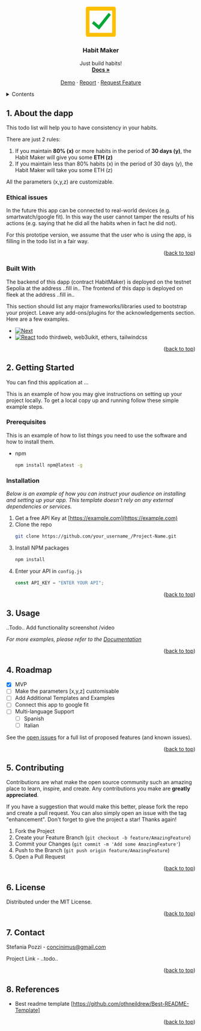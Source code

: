<a name="readme-top"></a>

<div align="center">
  <a href="https://github.com/othneildrew/Best-README-Template">
    <img src="images/logo.png" alt="Logo" width="80" height="80">
  </a>

  <h3 align="center">Habit Maker</h3>

  <p align="center">
    Just build habits!
    <br />
    <a href="https://github.com/othneildrew/Best-README-Template"><strong>Docs »</strong></a>
    <br />
    <br />
    <a href="https://github.com/othneildrew/Best-README-Template">Demo</a>
    ·
    <a href="https://github.com/othneildrew/Best-README-Template/issues">Report</a>
    ·
    <a href="https://github.com/othneildrew/Best-README-Template/issues">Request Feature</a>
  </p>
</div>

<details>
  <summary>Contents</summary>
  <ol>
    <li>
      <a href="#about-the-project">About the dapp</a>
      <ul>
      <li><a href="#built-with">Ethical issues</a></li>
        <li><a href="#built-with">Built with</a></li>
      </ul>
    </li>
    <li>
      <a href="#getting-started">Getting Started</a>
      <ul>
        <li><a href="#prerequisites">Prerequisites</a></li>
        <li><a href="#installation">Installation</a></li>
      </ul>
    </li>
    <li><a href="#usage">Usage</a></li>
    <li><a href="#roadmap">Roadmap</a></li>
    <li><a href="#contributing">Contributing</a></li>
    <li><a href="#license">License</a></li>
    <li><a href="#contact">Contact</a></li>
    <li><a href="#acknowledgments">References</a></li>
  </ol>
</details>

## 1. About the dapp

This todo list will help you to have consistency in your habits.

There are just 2 rules:

1. If you maintain **80% (x)** or more habits in the period of **30 days (y)**, the Habit Maker will give you some **ETH (z)**
2. If you maintain less than 80% habits (x) in the period of 30 days (y), the Habit Maker will take you some ETH (z)

All the parameters (x,y,z) are customizable.

### Ethical issues

In the future this app can be connected to real-world devices (e.g. smartwatch/google fit). In this way the user cannot tamper the results of his actions (e.g. saying that he did all the habits when in fact he did not).

For this prototipe version, we assume that the user who is using the app, is filling in the todo list in a fair way.

<p align="right">(<a href="#readme-top">back to top</a>)</p>

### Built With

The backend of this dapp (contract HabitMaker) is deployed on the testnet Sepolia at the address ..fill in..
The frontend of this dapp is deployed on fleek at the address ..fill in..

This section should list any major frameworks/libraries used to bootstrap your project. Leave any add-ons/plugins for the acknowledgements section. Here are a few examples.

- [![Next][Next.js]][Next-url]
- [![React][React.js]][React-url]
  todo
  thirdweb, web3uikit, ethers, tailwindcss

<p align="right">(<a href="#readme-top">back to top</a>)</p>

## 2. Getting Started

You can find this application at ...

This is an example of how you may give instructions on setting up your project locally.
To get a local copy up and running follow these simple example steps.

### Prerequisites

This is an example of how to list things you need to use the software and how to install them.

- npm
  ```sh
  npm install npm@latest -g
  ```

### Installation

_Below is an example of how you can instruct your audience on installing and setting up your app. This template doesn't rely on any external dependencies or services._

1. Get a free API Key at [https://example.com](https://example.com)
2. Clone the repo
   ```sh
   git clone https://github.com/your_username_/Project-Name.git
   ```
3. Install NPM packages
   ```sh
   npm install
   ```
4. Enter your API in `config.js`
   ```js
   const API_KEY = "ENTER YOUR API";
   ```

<p align="right">(<a href="#readme-top">back to top</a>)</p>

## 3. Usage

..Todo.. Add functionality screenshot /video

_For more examples, please refer to the [Documentation](https://example.com)_

<p align="right">(<a href="#readme-top">back to top</a>)</p>

## 4. Roadmap

- [x] MVP
- [ ] Make the parameters [x,y,z] customisable
- [ ] Add Additional Templates and Examples
- [ ] Connect this app to google fit
- [ ] Multi-language Support
  - [ ] Spanish
  - [ ] Italian

See the [open issues](https://github.com/othneildrew/Best-README-Template/issues) for a full list of proposed features (and known issues).

<p align="right">(<a href="#readme-top">back to top</a>)</p>

## 5. Contributing

Contributions are what make the open source community such an amazing place to learn, inspire, and create. Any contributions you make are **greatly appreciated**.

If you have a suggestion that would make this better, please fork the repo and create a pull request. You can also simply open an issue with the tag "enhancement".
Don't forget to give the project a star! Thanks again!

1. Fork the Project
2. Create your Feature Branch (`git checkout -b feature/AmazingFeature`)
3. Commit your Changes (`git commit -m 'Add some AmazingFeature'`)
4. Push to the Branch (`git push origin feature/AmazingFeature`)
5. Open a Pull Request

<p align="right">(<a href="#readme-top">back to top</a>)</p>

## 6. License

Distributed under the MIT License.

<p align="right">(<a href="#readme-top">back to top</a>)</p>

## 7. Contact

Stefania Pozzi - concinimus@gmail.com

Project Link - ..todo..

<p align="right">(<a href="#readme-top">back to top</a>)</p>

## 8. References

- Best readme template [https://github.com/othneildrew/Best-README-Template]
<p align="right">(<a href="#readme-top">back to top</a>)</p>

[contributors-shield]: https://img.shields.io/github/contributors/othneildrew/Best-README-Template.svg?style=for-the-badge
[contributors-url]: https://github.com/othneildrew/Best-README-Template/graphs/contributors
[forks-shield]: https://img.shields.io/github/forks/othneildrew/Best-README-Template.svg?style=for-the-badge
[forks-url]: https://github.com/othneildrew/Best-README-Template/network/members
[stars-shield]: https://img.shields.io/github/stars/othneildrew/Best-README-Template.svg?style=for-the-badge
[stars-url]: https://github.com/othneildrew/Best-README-Template/stargazers
[issues-shield]: https://img.shields.io/github/issues/othneildrew/Best-README-Template.svg?style=for-the-badge
[issues-url]: https://github.com/othneildrew/Best-README-Template/issues
[license-shield]: https://img.shields.io/github/license/othneildrew/Best-README-Template.svg?style=for-the-badge
[license-url]: https://github.com/othneildrew/Best-README-Template/blob/master/LICENSE.txt
[linkedin-shield]: https://img.shields.io/badge/-LinkedIn-black.svg?style=for-the-badge&logo=linkedin&colorB=555
[linkedin-url]: https://linkedin.com/in/othneildrew
[product-screenshot]: images/screenshot.png
[Next.js]: https://img.shields.io/badge/next.js-000000?style=for-the-badge&logo=nextdotjs&logoColor=white
[Next-url]: https://nextjs.org/
[React.js]: https://img.shields.io/badge/React-20232A?style=for-the-badge&logo=react&logoColor=61DAFB
[React-url]: https://reactjs.org/
[Vue.js]: https://img.shields.io/badge/Vue.js-35495E?style=for-the-badge&logo=vuedotjs&logoColor=4FC08D
[Vue-url]: https://vuejs.org/
[Angular.io]: https://img.shields.io/badge/Angular-DD0031?style=for-the-badge&logo=angular&logoColor=white
[Angular-url]: https://angular.io/
[Svelte.dev]: https://img.shields.io/badge/Svelte-4A4A55?style=for-the-badge&logo=svelte&logoColor=FF3E00
[Svelte-url]: https://svelte.dev/
[Laravel.com]: https://img.shields.io/badge/Laravel-FF2D20?style=for-the-badge&logo=laravel&logoColor=white
[Laravel-url]: https://laravel.com
[Bootstrap.com]: https://img.shields.io/badge/Bootstrap-563D7C?style=for-the-badge&logo=bootstrap&logoColor=white
[Bootstrap-url]: https://getbootstrap.com
[JQuery.com]: https://img.shields.io/badge/jQuery-0769AD?style=for-the-badge&logo=jquery&logoColor=white
[JQuery-url]: https://jquery.com
